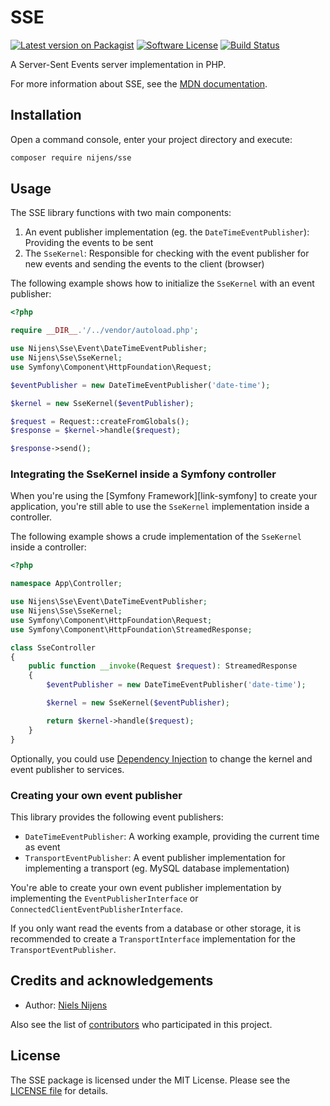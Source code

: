 # SSE

[![Latest version on Packagist][ico-version]][link-version]
[![Software License][ico-license]][link-license]
[![Build Status][ico-build]][link-build]

A Server-Sent Events server implementation in PHP.

For more information about SSE, see the [MDN documentation][link-mdn-web-docs].

## Installation
Open a command console, enter your project directory and execute:

```bash
composer require nijens/sse
```

## Usage
The SSE library functions with two main components:
1. An event publisher implementation (eg. the `DateTimeEventPublisher`): Providing the events to be sent
2. The `SseKernel`: Responsible for checking with the event publisher for new events and sending the events to the client (browser)

The following example shows how to initialize the `SseKernel` with an event publisher:
```php
<?php

require __DIR__.'/../vendor/autoload.php';

use Nijens\Sse\Event\DateTimeEventPublisher;
use Nijens\Sse\SseKernel;
use Symfony\Component\HttpFoundation\Request;

$eventPublisher = new DateTimeEventPublisher('date-time');

$kernel = new SseKernel($eventPublisher);

$request = Request::createFromGlobals();
$response = $kernel->handle($request);

$response->send();
```

### Integrating the SseKernel inside a Symfony controller
When you're using the [Symfony Framework][link-symfony] to create your application, you're still able to use the `SseKernel`
implementation inside a controller.

The following example shows a crude implementation of the `SseKernel` inside a controller:
```php
<?php

namespace App\Controller;

use Nijens\Sse\Event\DateTimeEventPublisher;
use Nijens\Sse\SseKernel;
use Symfony\Component\HttpFoundation\Request;
use Symfony\Component\HttpFoundation\StreamedResponse;

class SseController
{
    public function __invoke(Request $request): StreamedResponse
    {
        $eventPublisher = new DateTimeEventPublisher('date-time');

        $kernel = new SseKernel($eventPublisher);

        return $kernel->handle($request);
    }
}
```
Optionally, you could use [Dependency Injection][link-symfony-dependency-injection] to change the kernel and
event publisher to services.

### Creating your own event publisher
This library provides the following event publishers:
* `DateTimeEventPublisher`: A working example, providing the current time as event
* `TransportEventPublisher`: A event publisher implementation for implementing a transport (eg. MySQL database implementation)

You're able to create your own event publisher implementation by implementing the `EventPublisherInterface` or
`ConnectedClientEventPublisherInterface`.

If you only want read the events from a database or other storage, it is recommended to create a `TransportInterface`
implementation for the `TransportEventPublisher`.

## Credits and acknowledgements

* Author: [Niels Nijens][link-author]

Also see the list of [contributors][link-contributors] who participated in this project.

## License
The SSE package is licensed under the MIT License. Please see the [LICENSE file][link-license] for details.

[ico-version]: https://img.shields.io/packagist/v/nijens/sse.svg
[ico-license]: https://img.shields.io/badge/license-MIT-brightgreen.svg
[ico-build]: https://github.com/nijens/sse/workflows/Continuous%20Integration/badge.svg

[link-version]: https://packagist.org/packages/nijens/sse
[link-license]: LICENSE
[link-build]: https://github.com/nijens/sse/actions?workflow=Continuous+Integration
[link-mdn-web-docs]: https://developer.mozilla.org/en-US/docs/Web/API/Server-sent_events
[link-symfony-framework]: https://symfony.com
[link-symfony-dependency-injection]: https://symfony.com/doc/current/service_container.html
[link-author]: https://github.com/niels-nijens
[link-contributors]: https://github.com/nijens/sse/contributors
